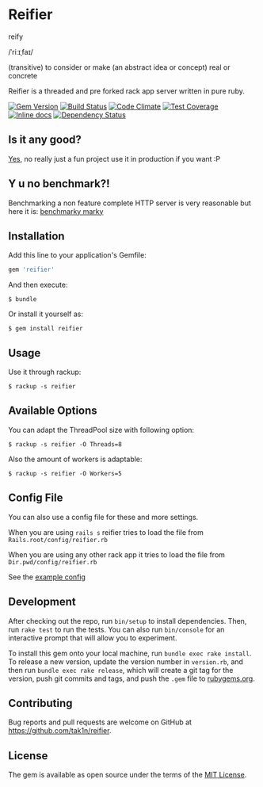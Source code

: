 # Reifier

reify

/ˈriːɪˌfaɪ/

(transitive) to consider or make (an abstract idea or concept) real or concrete

Reifier is a threaded and pre forked rack app server written in pure ruby.

[![Gem Version](https://badge.fury.io/rb/reifier.svg)](https://badge.fury.io/rb/reifier)
[![Build Status](https://travis-ci.org/tak1n/reifier.svg?branch=master)](https://travis-ci.org/tak1n/reifier)
[![Code Climate](https://codeclimate.com/github/tak1n/reifier/badges/gpa.svg)](https://codeclimate.com/github/tak1n/reifier)
[![Test Coverage](https://codeclimate.com/github/tak1n/reifier/badges/coverage.svg)](https://codeclimate.com/github/tak1n/reifier/coverage)
[![Inline docs](http://inch-ci.org/github/tak1n/reifier.svg?branch=master)](http://inch-ci.org/github/tak1n/reifier)
[![Dependency Status](https://gemnasium.com/tak1n/reifier.svg)](https://gemnasium.com/tak1n/reifier)

## Is it any good?

[Yes](http://news.ycombinator.com/item?id=3067434), no really just a fun project use it in production if you want :P

## Y u no benchmark?!

Benchmarking a non feature complete HTTP server is very reasonable but here it is:
[benchmarky marky](https://gist.github.com/tak1n/90c8d59111f0f9a3cd36)

## Installation

Add this line to your application's Gemfile:

```ruby
gem 'reifier'
```

And then execute:

    $ bundle

Or install it yourself as:

    $ gem install reifier

## Usage

Use it through rackup:

    $ rackup -s reifier

## Available Options

You can adapt the ThreadPool size with following option:

    $ rackup -s reifier -O Threads=8

Also the amount of workers is adaptable:

    $ rackup -s reifier -O Workers=5

## Config File

You can also use a config file for these and more settings.

When you are using `rails s` reifier tries to load the file from `Rails.root/config/reifier.rb`

When you are using any other rack app it tries to load the file from `Dir.pwd/config/reifier.rb`

See the [example config](examples/reifier.rb)

## Development

After checking out the repo, run `bin/setup` to install dependencies. Then, run `rake test` to run the tests. You can also run `bin/console` for an interactive prompt that will allow you to experiment.

To install this gem onto your local machine, run `bundle exec rake install`. To release a new version, update the version number in `version.rb`, and then run `bundle exec rake release`, which will create a git tag for the version, push git commits and tags, and push the `.gem` file to [rubygems.org](https://rubygems.org).

## Contributing

Bug reports and pull requests are welcome on GitHub at https://github.com/tak1n/reifier.

## License

The gem is available as open source under the terms of the [MIT License](http://opensource.org/licenses/MIT).

